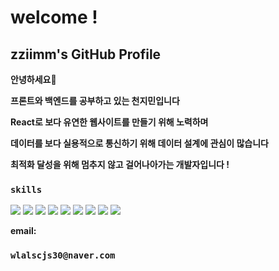 # welcome !
## zziimm's GitHub Profile



**안녕하세요🙌**

**프론트와 백엔드를 공부하고 있는 천지민입니다**

**React로 보다 유연한 웹사이트를 만들기 위해 노력하며**

**데이터를 보다 실용적으로 통신하기 위해 데이터 설계에 관심이 많습니다**

**최적화 달성을 위해 멈추지 않고 걸어나아가는 개발자입니다 !**


### `skills`
<img src="https://img.shields.io/badge/javascript-F7DF1E?style=flat-square&logo=javascript&logoColor=white"/>  
<img src="https://img.shields.io/badge/React-61DAFB?style=flat-square&logo=react&logoColor=white"/>  
<img src="https://img.shields.io/badge/Redux-764ABC?style=flat-square&logo=redux&logoColor=white"/>


<img src="https://img.shields.io/badge/mongodb-47A248?style=flat-square&logo=mongodb&logoColor=white"/>  
<img src="https://img.shields.io/badge/Firebase-FFCA28?style=flat-square&logo=firebase&logoColor=white"/>  
<img src="https://img.shields.io/badge/nodedotjs-5FA04E?style=flat-square&logo=nodedotjs&logoColor=white"/>  
<img src="https://img.shields.io/badge/express-000000?style=flat-square&logo=express&logoColor=white"/>  
<img src="https://img.shields.io/badge/amazons3-569A31?style=flat-square&logo=amazons3&logoColor=white"/>


<img src="https://img.shields.io/badge/socketdotio-010101?style=flat-square&logo=socket.io&logoColor=white"/>





**email:** 
### `wlalscjs30@naver.com`